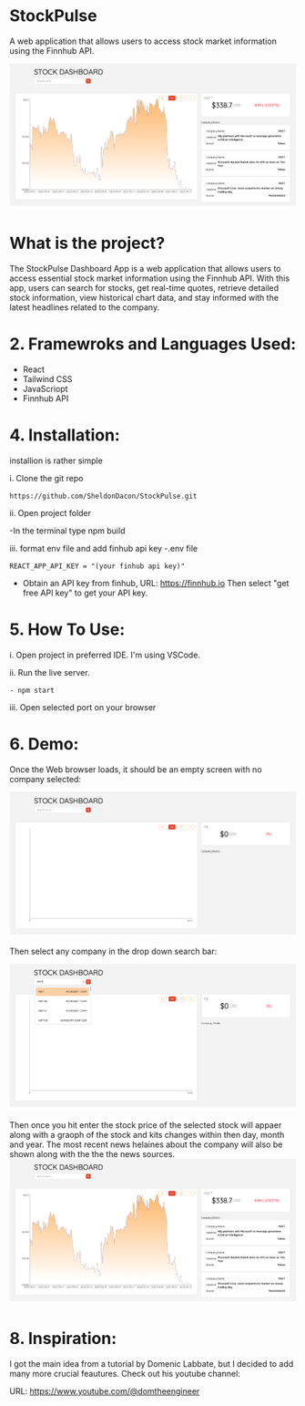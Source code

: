 # StockPulse
A web application that allows users to access stock market information using the Finnhub API. 

![Example](pictures/StockPulseOverview.png) 


# What is the project?

The StockPulse Dashboard App is a web application that allows users to access essential stock market information using the Finnhub API. With this app, users can search for stocks, get real-time quotes, retrieve detailed stock information, view historical chart data, and stay informed with the latest headlines related to the company.


# 2. Framewroks and Languages Used:

- React
- Tailwind CSS
- JavaScriopt
- Finnhub API
  


# 4. Installation:

installion is rather simple

i. Clone the git repo

```
https://github.com/SheldonDacon/StockPulse.git
```

ii. Open project folder

-In the terminal type npm build

iii. format env file and add finhub api key
-.env file
```
REACT_APP_API_KEY = "(your finhub api key)"
```

-  Obtain an API key from finhub, URL: https://finnhub.io Then select "get free API key" to get your API key.


# 5. How To Use:

i. Open project in preferred IDE. I'm using VSCode.

ii. Run the live server.

```commandline
- npm start
```

iii. Open selected port on your browser


# 6. Demo:

Once the Web browser loads, it should be an empty screen with no company selected:

![start](pictures/empty.png) 

Then select any company in the drop down search bar:

![start](pictures/Selectpicture1.png) 

Then once you hit enter the stock price of the selected stock will appaer along with a graoph of the stock and kits changes within then day, month and year. The most recent news helaines about the company will also be shown along with the the the news sources.
![Last](pictures/StockPulseOverview.png) 









# 8. Inspiration:

I got the main idea from a  tutorial by Domenic Labbate, but I decided  to add many more crucial feautures. Check out his youtube channel:

URL: https://www.youtube.com/@domtheengineer
